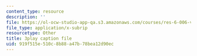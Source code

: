```yaml
---
content_type: resource
description: ''
file: https://ol-ocw-studio-app-qa.s3.amazonaws.com/courses/res-6-006-video-demonstrations-in-lasers-and-optics-spring-2008/919f515e510c8b88a47b78bea12d90ec_KtOhRHLE7Q0.srt
file_type: application/x-subrip
resourcetype: Other
title: 3play caption file
uid: 919f515e-510c-8b88-a47b-78bea12d90ec
---
```

